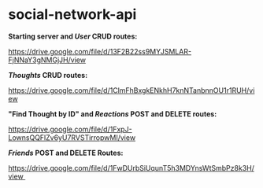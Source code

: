 # social-network-api

**Starting server and _User_ CRUD routes:**

https://drive.google.com/file/d/13F2B22ss9MYJSMLAR-FjNNaY3gNMGjJH/view




**_Thoughts_ CRUD routes:**

https://drive.google.com/file/d/1ClmFhBxgkENkhH7knNTanbnnOU1r1RUH/view




**"Find Thought by ID" and _Reactions_ POST and DELETE routes:**

https://drive.google.com/file/d/1FxpJ-LownsQQFlZv6yU7RVSTirropwMI/view




**_Friends_ POST and DELETE Routes:**

https://drive.google.com/file/d/1FwDUrbSiUqunT5h3MDYnsWtSmbPz8k3H/view 
